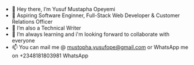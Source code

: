 - 👋 Hey there, I’m Yusuf Mustapha Opeyemi
- 👀 Aspiring Software Enginner, Full-Stack Web Developer & Customer Relations Officer
- 🌱 I’m also a Technical Writer 
- 💞️ I’m always learning and i'm looking forward to collaborate with everyone 
- 📫 You can mail me @ mustopha.yusufope@gmail.com or WhatsApp me on +2348181803981 WhatsApp

<!---
Gadoskey/Gadoskey is a ✨ special ✨ repository because its `README.md` (this file) appears on your GitHub profile.
You can click the Preview link to take a look at your changes.
--->
